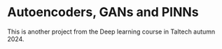 # Autoencoders, GANs and PINNs

This is another project from the Deep learning course in Taltech autumn 2024.
